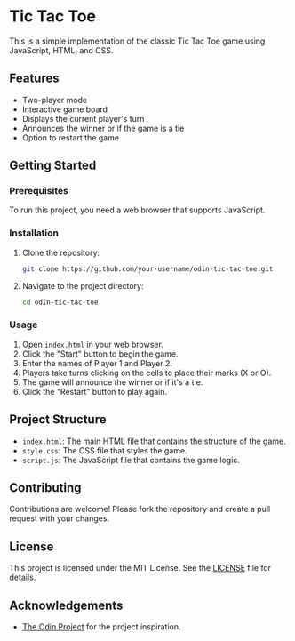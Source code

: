 # Tic Tac Toe

This is a simple implementation of the classic Tic Tac Toe game using JavaScript, HTML, and CSS.

## Features

- Two-player mode
- Interactive game board
- Displays the current player's turn
- Announces the winner or if the game is a tie
- Option to restart the game

## Getting Started

### Prerequisites

To run this project, you need a web browser that supports JavaScript.

### Installation

1. Clone the repository:
    ```sh
    git clone https://github.com/your-username/odin-tic-tac-toe.git
    ```
2. Navigate to the project directory:
    ```sh
    cd odin-tic-tac-toe
    ```

### Usage

1. Open `index.html` in your web browser.
2. Click the "Start" button to begin the game.
3. Enter the names of Player 1 and Player 2.
4. Players take turns clicking on the cells to place their marks (X or O).
5. The game will announce the winner or if it's a tie.
6. Click the "Restart" button to play again.

## Project Structure

- `index.html`: The main HTML file that contains the structure of the game.
- `style.css`: The CSS file that styles the game.
- `script.js`: The JavaScript file that contains the game logic.

## Contributing

Contributions are welcome! Please fork the repository and create a pull request with your changes.

## License

This project is licensed under the MIT License. See the [LICENSE](LICENSE) file for details.

## Acknowledgements

- [The Odin Project](https://www.theodinproject.com/) for the project inspiration.
